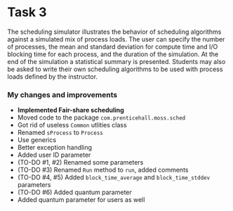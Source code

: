 # Task 3

The scheduling simulator illustrates the behavior of scheduling 
algorithms against a simulated mix of process loads. The user can 
specify the number of processes, the mean and standard deviation 
for compute time and I/O blocking time for each process, and the 
duration of the simulation. At the end of the simulation a 
statistical summary is presented. Students may also be asked to 
write their own scheduling algorithms to be used with process 
loads defined by the instructor. 

### My changes and improvements

* **Implemented Fair-share scheduling**
* Moved code to the package `com.prenticehall.moss.sched`
* Got rid of useless `Common` utlities class
* Renamed `sProcess` to `Process`
* Use generics
* Better exception handling
* Added user ID parameter
* (TO-DO #1, #2) Renamed some parameters
* (TO-DO #3) Renamed `Run` method to `run`, added comments
* (TO-DO #4, #5) Added `block_time_average` and `block_time_stddev` parameters
* (TO-DO #6) Added quantum parameter
* Added quantum parameter for users as well
